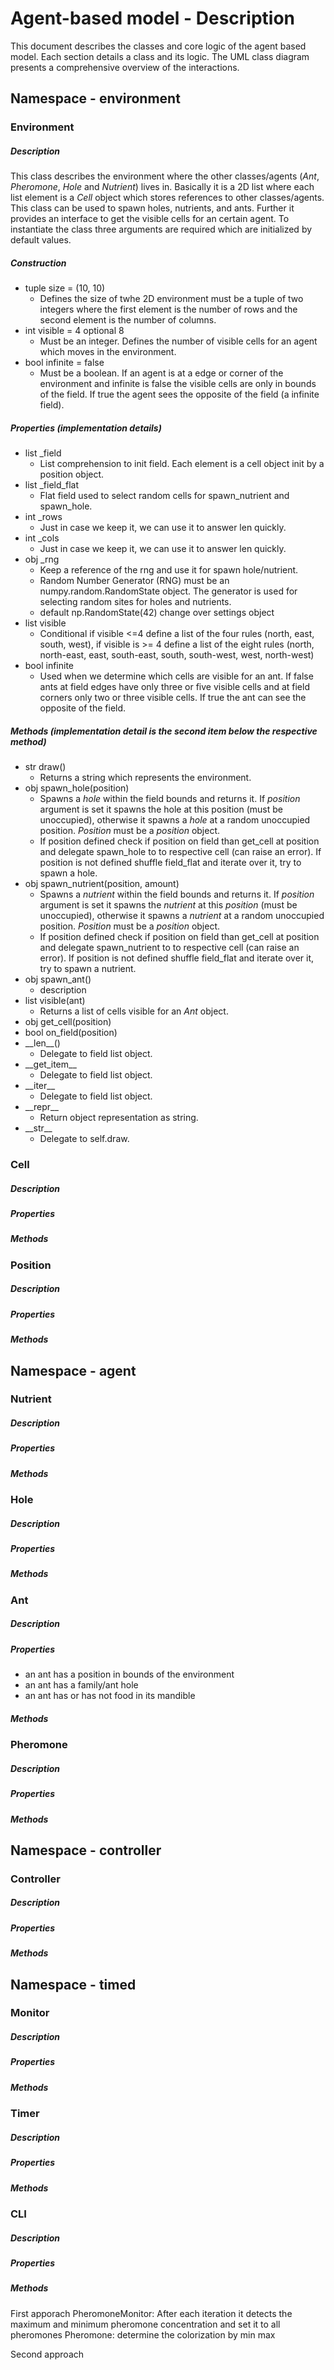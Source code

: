 # Agent-based model - Description
This document describes the classes and core logic of the agent based model.
Each section details a class and its logic. The UML class diagram presents a
comprehensive overview of the interactions.

## Namespace - environment
### Environment
##### Description
This class describes the environment where the other classes/agents
(*Ant*, *Pheromone*, *Hole* and *Nutrient*) lives in. Basically it is
a 2D list where each list element is a *Cell* object which stores references to other classes/agents.
This class can be used to spawn holes, nutrients, and ants. Further it provides an interface to get the visible cells for
an certain agent. To instantiate the class three arguments are required which are initialized by default values.
##### Construction
- tuple size = (10, 10)
    - Defines the size of twhe 2D environment must be a tuple of two integers where
      the first element is the number of rows and the second element is the number of columns.
- int visible = 4 optional 8
    - Must be an integer. Defines the number of visible cells for an agent which moves in the environment.
- bool infinite = false
    - Must be a boolean. If an agent is at a edge or corner of the environment and infinite is false the visible cells
      are only in bounds of the field. If true the agent sees the opposite of the field (a infinite field).
##### Properties (implementation details)
- list _field
    - List comprehension to init field. Each element is a cell object init by a position object.
- list _field_flat
    - Flat field used to select random cells for spawn_nutrient and spawn_hole.
- int _rows
    - Just in case we keep it, we can use it to answer len quickly.
- int _cols
    - Just in case we keep it, we can use it to answer len quickly.
- obj _rng
    - Keep a reference of the rng and use it for spawn hole/nutrient.
    - Random Number Generator (RNG) must be an numpy.random.RandomState object. The generator is used for selecting
      random sites for holes and nutrients.
    - default np.RandomState(42) change over settings object
- list visible
    - Conditional if visible <=4 define a list of the four rules (north, east, south, west), if visible is >= 4
      define a list of the eight rules (north, north-east, east, south-east, south, south-west, west, north-west)
- bool infinite
    - Used when we determine which cells are visible for an ant. If false ants at field edges have only three or five
      visible cells and at field corners only two or three visible cells. If true the ant can see the opposite of the
      field.
##### Methods (implementation detail is the second item below the respective method)
- str draw()
    - Returns a string which represents the environment.
- obj spawn_hole(position)
    - Spawns a *hole* within the field bounds and returns it.
      If *position* argument is set it spawns
      the hole at this position (must be unoccupied), otherwise it
      spawns a *hole* at a random unoccupied position. *Position* must be
      a *position* object.
    - If position defined check if position on field than get_cell at position and delegate spawn_hole to
      to respective cell (can raise an error). If position is not defined shuffle field_flat and iterate
      over it, try to spawn a hole.
- obj spawn_nutrient(position, amount)
    - Spawns a *nutrient* within the field bounds and returns it.
      If *position* argument is set it spawns
      the *nutrient* at this *position* (must be unoccupied), otherwise it
      spawns a *nutrient* at a random unoccupied position. *Position* must be
      a *position* object.
    - If position defined check if position on field than get_cell at position and delegate spawn_nutrient to
      to respective cell (can raise an error). If position is not defined shuffle field_flat and iterate
      over it, try to spawn a nutrient.
- obj spawn_ant()
    - description
- list visible(ant)
    - Returns a list of cells visible for an *Ant* object.
- obj get_cell(position)
- bool on_field(position)
- \_\_len\_\_()
    - Delegate to field list object.
- \_\_get_item\_\_
    - Delegate to field list object.
- \_\_iter\_\_
    - Delegate to field list object.
- \_\_repr\_\_
    - Return object representation as string.
- \_\_str\_\_
    - Delegate to self.draw.

### Cell
##### Description
##### Properties
##### Methods

### Position
##### Description
##### Properties
##### Methods

## Namespace - agent
### Nutrient
##### Description
##### Properties
##### Methods

### Hole
##### Description
##### Properties
##### Methods

### Ant
##### Description
##### Properties
- an ant has a position in bounds of the environment
- an ant has a family/ant hole
- an ant has or has not food in its mandible
##### Methods

### Pheromone
##### Description
##### Properties
##### Methods

## Namespace - controller
### Controller
##### Description
##### Properties
##### Methods

## Namespace - timed
### Monitor
##### Description
##### Properties
##### Methods

### Timer
##### Description
##### Properties
##### Methods

### CLI
##### Description
##### Properties
##### Methods
First apporach
PheromoneMonitor: After each iteration it detects the maximum and minimum pheromone concentration and set it to all pheromones
Pheromone: determine the colorization by min max

Second approach